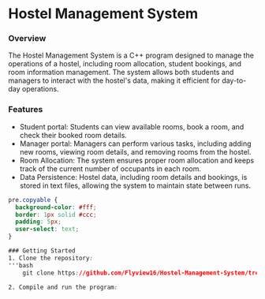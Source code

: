 # Hostel Management System

### Overview
The Hostel Management System is a C++ program designed to manage the operations of a hostel, including room allocation, student bookings, and room information management. The system allows both students and managers to interact with the hostel's data, making it efficient for day-to-day operations.

### Features
- Student portal: Students can view available rooms, book a room, and check their booked room details.
- Manager portal: Managers can perform various tasks, including adding new rooms, viewing room details, and removing rooms from the hostel.
- Room Allocation: The system ensures proper room allocation and keeps track of the current number of occupants in each room.
- Data Persistence: Hostel data, including room details and bookings, is stored in text files, allowing the system to maintain state between runs.

```css
pre.copyable {
  background-color: #fff;
  border: 1px solid #ccc;
  padding: 5px;
  user-select: text;
}

### Getting Started
1. Clone the repository:
'''bash
    git clone https://github.com/Flyview16/Hostel-Management-System/tree/master/Hostel%20Management%20System'''

2. Compile and run the program:
